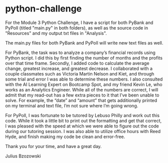 # python-challenge

For the Module 3 Python Challenge, I have a script for both PyBank and PyPoll (titled "main.py" in both folders), as well as the source code in "Resources" and my output txt files in "Analysis". 

The main.py files for both PyBank and PyPoll will write new text files as well.

For PyBank, the task was to analyze a company’s financial records using Python script. I did this by first finding the number of months and the profits over that time frame. Secondly, I added code to calculate the average change, greatest increase, and greatest decrease. I collaborated with a couple classmates such as Victoria Martin Nelson and Kiet, and through some trial and error I was able to determine these numbers. I also consulted with the AI Learning Expert on Bootcamp Spot, and my friend Kevin Le, who works as an Analytics Engineer. While all of the numbers are correct, I will admit that my read-out has a few extra pieces to it that I’ve been unable to solve. For example, the “date” and “amount” that gets additionally printed on my terminal and text file, I’m not sure where I’m going wrong. 

For PyPoll, I was fortunate to be tutored by Lebuso Philly and work out this code. While it took a little bit to print out the formatting and get that correct, I was pleased with the speed at which we were able to figure out the code during our tutoring session. I was also able to utilize office hours with Reed Hyde, and finish making my code be clean and error-free. 

Thank you for your time, and have a great day.

Julius Bzozowski 
